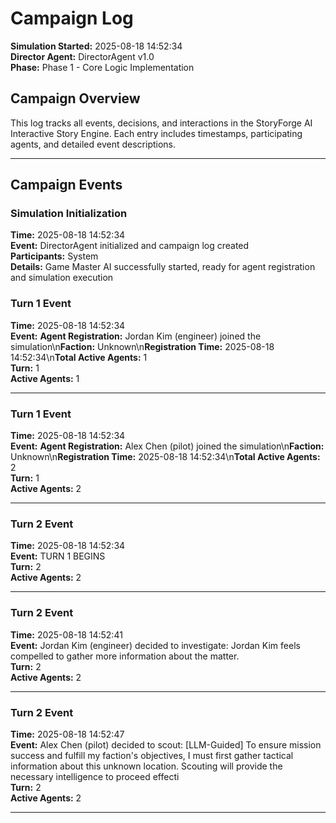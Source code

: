 # Campaign Log

**Simulation Started:** 2025-08-18 14:52:34  
**Director Agent:** DirectorAgent v1.0  
**Phase:** Phase 1 - Core Logic Implementation  

## Campaign Overview

This log tracks all events, decisions, and interactions in the StoryForge AI Interactive Story Engine.
Each entry includes timestamps, participating agents, and detailed event descriptions.

---

## Campaign Events

### Simulation Initialization
**Time:** 2025-08-18 14:52:34  
**Event:** DirectorAgent initialized and campaign log created  
**Participants:** System  
**Details:** Game Master AI successfully started, ready for agent registration and simulation execution


### Turn 1 Event
**Time:** 2025-08-18 14:52:34  
**Event:** **Agent Registration:** Jordan Kim (engineer) joined the simulation\n**Faction:** Unknown\n**Registration Time:** 2025-08-18 14:52:34\n**Total Active Agents:** 1  
**Turn:** 1  
**Active Agents:** 1  

---

### Turn 1 Event
**Time:** 2025-08-18 14:52:34  
**Event:** **Agent Registration:** Alex Chen (pilot) joined the simulation\n**Faction:** Unknown\n**Registration Time:** 2025-08-18 14:52:34\n**Total Active Agents:** 2  
**Turn:** 1  
**Active Agents:** 2  

---

### Turn 2 Event
**Time:** 2025-08-18 14:52:34  
**Event:** TURN 1 BEGINS  
**Turn:** 2  
**Active Agents:** 2  

---

### Turn 2 Event
**Time:** 2025-08-18 14:52:41  
**Event:** Jordan Kim (engineer) decided to investigate: Jordan Kim feels compelled to gather more information about the matter.  
**Turn:** 2  
**Active Agents:** 2  

---

### Turn 2 Event
**Time:** 2025-08-18 14:52:47  
**Event:** Alex Chen (pilot) decided to scout: [LLM-Guided] To ensure mission success and fulfill my faction's objectives, I must first gather tactical information about this unknown location. Scouting will provide the necessary intelligence to proceed effecti  
**Turn:** 2  
**Active Agents:** 2  

---

